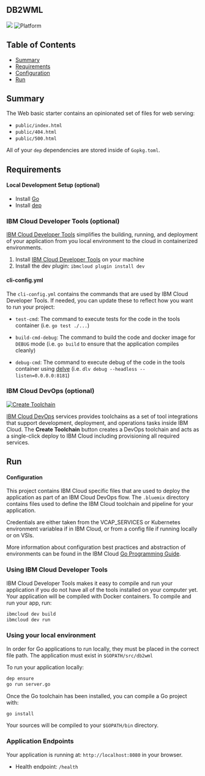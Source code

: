 ## DB2WML

[![](https://img.shields.io/badge/IBM%20Cloud-powered-blue.svg)](https://bluemix.net)
![Platform](https://img.shields.io/badge/platform-go-lightgrey.svg?style=flat)

## Table of Contents

* [Summary](#summary)
* [Requirements](#requirements)
* [Configuration](#configuration)
* [Run](#run)

<a name="summary"></a>
## Summary

The Web basic starter contains an opinionated set of files for web serving:

- `public/index.html`
- `public/404.html`
- `public/500.html`


All of your `dep` dependencies are stored inside of `Gopkg.toml`.

## Requirements
#### Local Development Setup (optional)

- Install [Go](https://golang.org/dl/)
- Install [dep](https://github.com/golang/dep)

### IBM Cloud Developer Tools (optional)

[IBM Cloud Developer Tools](https://cloud.ibm.com/docs/cli/index.html#overview) simplifies the building, running, and deployment of your application from you local environment to the cloud in containerized environments.

1. Install [IBM Cloud Developer Tools](https://cloud.ibm.com/docs/cli/index.html#step1) on your machine  
2. Install the dev plugin: `ibmcloud plugin install dev`

#### cli-config.yml

The `cli-config.yml` contains the commands that are used by IBM Cloud Developer Tools.  If needed, you can update these to reflect how you want to run your project:
* `test-cmd`: The command to execute tests for the code in the tools container (i.e. `go test ./...`)

* `build-cmd-debug`: The command to build the code and docker image for `DEBUG` mode (i.e. `go build` to ensure that the application compiles cleanly)

* `debug-cmd`: The command to execute debug of the code in the tools container using [delve](https://github.com/derekparker/delve) (i.e. `dlv debug --headless --listen=0.0.0.0:8181`)

### IBM Cloud DevOps (optional)

[![Create Toolchain](https://cloud.ibm.com/devops/graphics/create_toolchain_button.png)](https://cloud.ibm.com/devops/setup/deploy/)

[IBM Cloud DevOps](https://cloud.ibm.com/devops/getting-started) services provides toolchains as a set of tool integrations that support development, deployment, and operations tasks inside IBM Cloud. The **Create Toolchain** button creates a DevOps toolchain and acts as a single-click deploy to IBM Cloud including provisioning all required services.

## Run

#### Configuration

This project contains IBM Cloud specific files that are used to deploy the application as part of an IBM Cloud DevOps flow. The `.bluemix` directory contains files used to define the IBM Cloud toolchain and pipeline for your application.

Credentials are either taken from the VCAP_SERVICES or Kubernetes environment variablea if in IBM Cloud, or from a config file if running locally or on VSIs.

More information about configuration best practices and abstraction of environments can be found in the IBM Cloud [Go Programming Guide](https://cloud.ibm.com/docs/go/configuration.html#configuration).

### Using IBM Cloud Developer Tools

 IBM Cloud Developer Tools makes it easy to compile and run your application if you do not have all of the tools installed on your computer yet. Your application will be compiled with Docker containers. To compile and run your app, run:

```bash
ibmcloud dev build
ibmcloud dev run
```

### Using your local environment

In order for Go applications to run locally, they must be placed in the correct file path. The application must exist in `$GOPATH/src/db2wml`

To run your application locally:

```bash
dep ensure
go run server.go
```

Once the Go toolchain has been installed, you can compile a Go project with:

```bash
go install
```

Your sources will be compiled to your `$GOPATH/bin` directory.

### Application Endpoints

Your application is running at: `http://localhost:8080` in your browser.

- Health endpoint: `/health`
